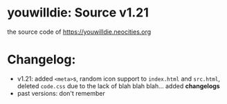 # youwilldie: Source v1.21
the source code of https://youwilldie.neocities.org
# Changelog:
 * v1.21: added `<meta>`s, random icon support to `index.html` and `src.html`, deleted `code.css` due to the lack of blah blah blah... added **changelogs**
 * past versions: don't remember
